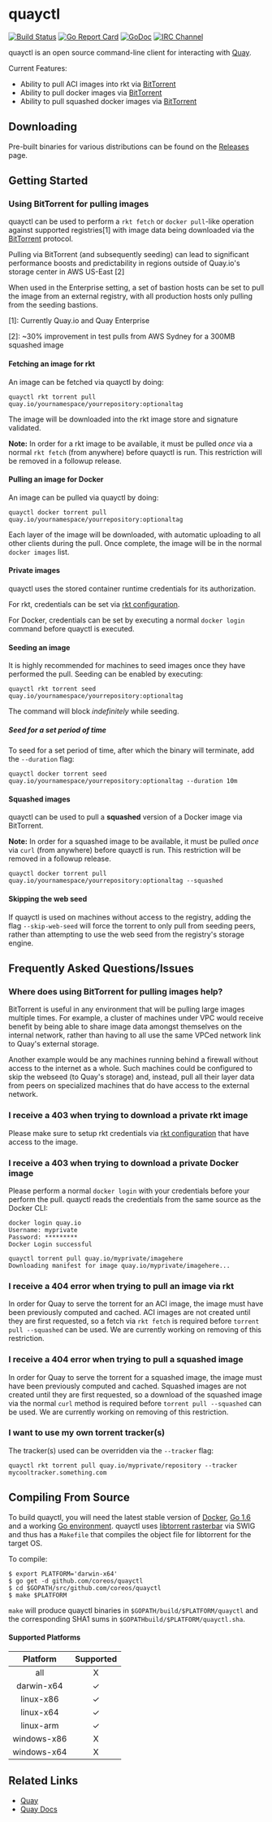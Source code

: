 # quayctl

[![Build Status](https://api.travis-ci.org/coreos/quayctl.svg?branch=master "Build Status")](https://travis-ci.org/coreos/quayctl)
[![Go Report Card](https://goreportcard.com/badge/coreos/quayctl "Go Report Card")](https://goreportcard.com/report/coreos/quayctl)
[![GoDoc](https://godoc.org/github.com/coreos/quayctl?status.svg "GoDoc")](https://godoc.org/github.com/coreos/quayctl)
[![IRC Channel](https://img.shields.io/badge/freenode-%23quay-blue.svg "IRC Channel")](http://webchat.freenode.net/?channels=quay)

quayctl is an open source command-line client for interacting with [Quay].

Current Features:

- Ability to pull ACI images into rkt via [BitTorrent]
- Ability to pull docker images via [BitTorrent]
- Ability to pull squashed docker images via [BitTorrent]

[Quay]: https://quay.io
[BitTorrent]: https://en.wikipedia.org/wiki/BitTorrent

## Downloading

Pre-built binaries for various distributions can be found on the [Releases] page.

[Releases]: https://github.com/coreos/quayctl/releases

## Getting Started

### Using BitTorrent for pulling images

quayctl can be used to perform a `rkt fetch` or `docker pull`-like operation against supported registries[1] with image data being downloaded
via the [BitTorrent] protocol.

Pulling via BitTorrent (and subsequently seeding) can lead to significant performance boosts and predictability in
regions outside of Quay.io's storage center in AWS US-East [2]

When used in the Enterprise setting, a set of bastion hosts can be set to pull the image from an external registry, with
all production hosts only pulling from the seeding bastions.

[1]: Currently Quay.io and Quay Enterprise

[2]: ~30% improvement in test pulls from AWS Sydney for a 300MB squashed image

#### Fetching an image for rkt

An image can be fetched via quayctl by doing:

```
quayctl rkt torrent pull quay.io/yournamespace/yourrepository:optionaltag
```

The image will be downloaded into the rkt image store and signature validated.

**Note:** In order for a rkt image to be available, it must be pulled *once* via a normal `rkt fetch` (from anywhere) before quayctl is run. This restriction will be removed in a followup release.


#### Pulling an image for Docker

An image can be pulled via quayctl by doing:

```
quayctl docker torrent pull quay.io/yournamespace/yourrepository:optionaltag
```

Each layer of the image will be downloaded, with automatic uploading to all other clients during the pull. Once complete, the image will be in the normal `docker images` list.

#### Private images

quayctl uses the stored container runtime credentials for its authorization.

For rkt, credentials can be set via [rkt configuration](https://coreos.com/rkt/docs/latest/configuration.html).

For Docker, credentials can be set by executing a normal `docker login` command before quayctl is executed.


#### Seeding an image

It is highly recommended for machines to seed images once they have performed the pull. Seeding can be enabled by executing:

```
quayctl rkt torrent seed quay.io/yournamespace/yourrepository:optionaltag
```

The command will block *indefinitely* while seeding.

##### Seed for a set period of time

To seed for a set period of time, after which the binary will terminate, add the `--duration` flag:

```
quayctl docker torrent seed quay.io/yournamespace/yourrepository:optionaltag --duration 10m
```


#### Squashed images

quayctl can be used to pull a **squashed** version of a Docker image via BitTorrent.

**Note:** In order for a squashed image to be available, it must be pulled *once* via `curl` (from anywhere) before quayctl is run. This restriction will be removed in a followup release.

```
quayctl docker torrent pull quay.io/yournamespace/yourrepository:optionaltag --squashed
```


#### Skipping the web seed

If quayctl is used on machines without access to the registry, adding the flag `--skip-web-seed` will force the torrent
to only pull from seeding peers, rather than attempting to use the web seed from the registry's storage engine.


## Frequently Asked Questions/Issues

### Where does using BitTorrent for pulling images help?

BitTorrent is useful in any environment that will be pulling large images multiple times. For example, a cluster
of machines under VPC would receive benefit by being able to share image data amongst
themselves on the internal network, rather than having to all use the same VPCed network link to Quay's external storage.

Another example would be any machines running behind a firewall without access to the internet as a whole. Such machines could
be configured to skip the webseed (to Quay's storage) and, instead, pull all their layer data from peers on specialized machines that
do have access to the external network.


### I receive a 403 when trying to download a private rkt image

Please make sure to setup rkt credentials via [rkt configuration](https://coreos.com/rkt/docs/latest/configuration.html) that have access to the image.


### I receive a 403 when trying to download a private Docker image

Please perform a normal `docker login` with your credentials before your perform the pull. quayctl reads the credentials from
the same source as the Docker CLI:

```
docker login quay.io
Username: myprivate
Password: *********
Docker Login successful

quayctl torrent pull quay.io/myprivate/imagehere
Downloading manifest for image quay.io/myprivate/imagehere...
```

### I receive a 404 error when trying to pull an image via rkt

In order for Quay to serve the torrent for an ACI image, the image must have been previously
computed and cached. ACI images are not created until they are first requested, so a fetch via
`rkt fetch` is required before `torrent pull --squashed`
can be used. We are currently working on removing of this restriction.

### I receive a 404 error when trying to pull a squashed image

In order for Quay to serve the torrent for a squashed image, the image must have been previously computed and cached. Squashed images are not created until
they are first requested, so a download of the squashed image via the normal `curl` method is required before `torrent pull --squashed`
can be used. We are currently working on removing of this restriction.

### I want to use my own torrent tracker(s)

The tracker(s) used can be overridden via the `--tracker` flag:

```
quayctl rkt torrent pull quay.io/myprivate/repository --tracker mycooltracker.something.com
```


## Compiling From Source

To build quayctl, you will need the latest stable version of [Docker], [Go 1.6] and a working [Go environment].
quayctl uses [libtorrent rasterbar] via SWIG and thus has a `Makefile` that compiles the object file for libtorrent for the target OS.

To compile:

```
$ export PLATFORM='darwin-x64'
$ go get -d github.com/coreos/quayctl
$ cd $GOPATH/src/github.com/coreos/quayctl
$ make $PLATFORM
```

`make` will produce quayctl binaries in `$GOPATH/build/$PLATFORM/quayctl` and the corresponding SHA1 sums in `$GOPATHbuild/$PLATFORM/quayctl.sha`.

[Docker]: https://github.com/docker/docker/releases
[Go 1.6]: https://github.com/golang/go/releases
[Go environment]: https://golang.org/doc/code.html
[libtorrent rasterbar]: http://www.libtorrent.org/

#### Supported Platforms

| Platform    | Supported |
|:-----------:|:---------:|
| all         |     X     |
| darwin-x64  |     ✓     |
| linux-x86   |     ✓     |
| linux-x64   |     ✓     |
| linux-arm   |     ✓     |
| windows-x86 |     X     |
| windows-x64 |     X     |

## Related Links

- [Quay](https://quay.io)
- [Quay Docs](https://docs.quay.io)

